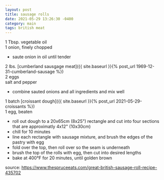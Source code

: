 ```yaml
---
layout: post
title: sausage rolls
date: 2021-05-29 13:26:30 -0400
category: main
tags: british meat
---
```


1 Tbsp. vegetable oil  
1 onion, finely chopped  
* saute onion in oil until tender

2 lbs. [cumberland sausgage meat]({{ site.baseurl }}{% post_url 1969-12-31-cumberland-sausage %})  
2 eggs  
salt and pepper  
* combine sauted onions and all ingredients and mix well

1 batch [croissant dough]({{ site.baseurl }}{% post_url 2021-05-29-croissants %})  
1 egg, beaten  
* roll out dough to a 20x65cm (8x25") rectangle and cut into four sections that are
  approximatly 4x12" (10x30cm)
* chill for 10 minutes
* line each rectangle with sausage mixture, and brush the edges of the
  pastry with egg
* fold over the top, then roll over so the seam is underneath
* brush the top of the rolls with egg, then cut into desired lengths
* bake at 400°F for 20 minutes, until golden brown

source: <https://www.thespruceeats.com/great-british-sausage-roll-recipe-435702>
